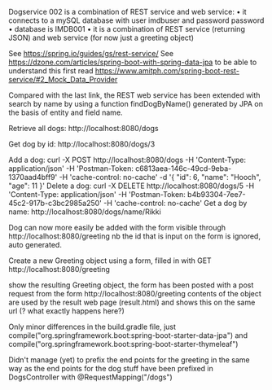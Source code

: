Dogservice 002 is a combination of REST service and web service: • it connects to a mySQL database with user imdbuser and password password • database is IMDB001 • it is a combination of REST service (returning JSON) and web service (for now just a greeting object)

See https://spring.io/guides/gs/rest-service/ See https://dzone.com/articles/spring-boot-with-spring-data-jpa to be able to understand this first read https://www.amitph.com/spring-boot-rest-service/#2_Mock_Data_Provider

Compared with the last link, the REST web service has been extended with search by name by using a function findDogByName() generated by JPA on the basis of entity and field name.

Retrieve all dogs: http://localhost:8080/dogs

Get dog by id: http://localhost:8080/dogs/3

Add a dog: curl -X POST 
http://localhost:8080/dogs 
-H 'Content-Type: application/json' 
-H 'Postman-Token: c6813aea-146c-49cd-9eba-1370aad4bff9' 
-H 'cache-control: no-cache' 
-d '{ "id": 6, "name": "Hooch", "age": 11 }' Delete a dog: curl -X DELETE 
http://localhost:8080/dogs/5 
-H 'Content-Type: application/json' 
-H 'Postman-Token: b4b93304-7ee7-45c2-917b-c3bc2985a250' 
-H 'cache-control: no-cache' Get a dog by name: http://localhost:8080/dogs/name/Rikki


Dog can now more easily be added with the form visible through http://localhost:8080/greeting 
nb the id that is input on the form is ignored, auto generated.


Create a new Greeting object using a form, filled in with GET http://localhost:8080/greeting

show the resulting Greeting object, the form has been posted with a post request from the form http://localhost:8080/greeting contents of the object are used by the result web page (result.html) and shows this on the same url (? what exactly happens here?)

Only minor differences in the build.gradle file, just compile("org.springframework.boot:spring-boot-starter-data-jpa") and compile("org.springframework.boot:spring-boot-starter-thymeleaf")

Didn't manage (yet) to prefix the end points for the greeting in the same way as the end points for the dog stuff have been prefixed in DogsController with @RequestMapping("/dogs")


